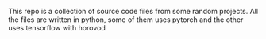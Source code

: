This repo is a collection of source code files from some random projects. All the files are written in python, some of them uses pytorch and the other uses tensorflow with horovod
